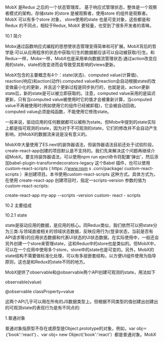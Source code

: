 MobX 是Redux 之后的一个状态管理库， 基于响应式管理状态，整体是一个观察者模式的架构，存储state 的store 是被观察者，使用store 的组件是观察者。MobX 可以有多个store 对象， store使用的state 也是可变对象，这些都是和Redux 的不同点，相较于Redux, MobX 更轻量，也受到了很多开发者的青睐。

10.1 简介

Mobx通过函数响应式编程的思想使状态管理变得简单和可扩展。MobX背后的哲学是:可以从应用程序的状态中获取/衍生的数据都应该可以自动被获取/衍生。和Redux一样，Mobx一样，MobX也是采用单向数据流管理状态:通过action改变应用的state，state的改变进而会导致受其影响的views更新。

MobX包含的主要概念有4个：state(状态)、computed value(计算值)、reaction(响应)和action(动作).computed value和reaction会自动根据state的改变做最小化的更新，并且这个更新过程是同步执行的，也就是说，action更新state后，新的state是可以被立即获取的。注意，computed value采用的是延迟更新，只有当computed value被使用时它的值才会被重新计算，当computed value不再被使用时(例如使用它的组件已经被卸载)，它会被自动回收。computed value必须是纯函数，不能使用它修改state。

一般来说，驱动应用的任何数据都可以被称为state。但Mobx中提到的state实际上都是指可观测的state，因为对于不可观测的state，它们的修改并不会自动产生影响，对MobX的数据流来说是没有意义的。

MobX中大量使用了ES.next的装饰器语法，但装饰器语法目前还处于试验阶段，create-react-app创建的项目默认是不支持的。我们先来解决这个问题再继续介绍MobX。要支持装饰器语法，可以使用npm run eject命令将配置'弹出'，然后添加babel-plugin-transformdecorators-legacy 这个Babel 插件，也可以使用custom-react-scripts ( https: //www.npm s .corn/package/
custom-react-scripts ）来创建项目。本书使用custom-react-scripts 这种方式。具体方式为， 在使用
create-react-app 创建项目时，指定一scripts-version 参数的值为custom-react-scripts:

create-react-app my-app --scripts -version custom- react - scripts

10.2 主要组成

10.2.1 state

state是驱动应用的数据，是应用的核心。同Redux类似，我们依然可以把state分为三类:与领域直接相关的领域状态数据，反映应用行为(登录状态，当前是否有API请求等)的应用状态数据和代表UI状态的UI状态数据。在实际使用中，一般还会另外创建一个store来管理state，这和Redux中的store也是类似的。但MobX中，可以在一个应用中使用多个store，store中的state也是可变的。另外，MobX的state结构不需要做标准化处理，可以有多层嵌套结构，以方便UI组件使用为指导原则，这也是和Redux的state不同的地方。

MobX提供了observable和@observable两个API创建可观测的state，用法如下

observable(value)

@observable classProperty=value

这两个API几乎可以用在所有的JS数据类型上。但根据不同类型的值创建出创建出的可观测state的表现行为是有不同点的:

1.普通对象

普通对象指原型不存在或原型是Object.prototype的对象，例如，var obj＝｛'book':'react'｝、var
obj= new Object('book':'react'）都是普通对象。MobX